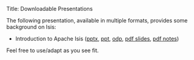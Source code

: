 Title: Downloadable Presentations

The following presentation, available in multiple formats, provides some background on Isis:

- Introduction to Apache Isis ([pptx][1], [ppt][2], [odp][3], [pdf slides][4], [pdf notes][5])

Feel free to use/adapt as you see fit.

[1]: resources/presentations/IntroducingApacheIsis.pptx
[2]: resources/presentations/IntroducingApacheIsis.ppt
[3]: resources/presentations/IntroducingApacheIsis.odp
[4]: resources/presentations/IntroducingApacheIsis-slides.pdf
[5]: resources/presentations/IntroducingApacheIsis-notes.pdf
